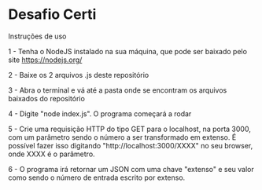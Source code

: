 # Desafio Certi

Instruções de uso

1 - Tenha o NodeJS instalado na sua máquina, que pode ser baixado pelo site https://nodejs.org/

2 - Baixe os 2 arquivos .js deste repositório

3 - Abra o terminal e vá até a pasta onde se encontram os arquivos baixados do repositório

4 - Digite "node index.js". O programa começará a rodar

5 - Crie uma requisição HTTP do tipo GET para o localhost, na porta 3000, com um parâmetro sendo o número a ser transformado em extenso. É possível fazer isso digitando "http://localhost:3000/XXXX" no seu browser, onde XXXX é o parâmetro.

6 - O programa irá retornar um JSON com uma chave "extenso" e seu valor como sendo o número de entrada escrito por extenso.

